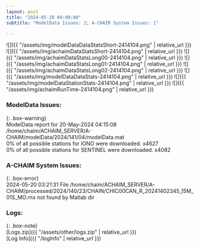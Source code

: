```yaml
---
layout: post
title: "2024-05-20 04:00:00"
subtitle: "ModelData Issues: 2; A-CHAIM System Issues: 1"

---
```


![]({{ "/assets/img/modelDataDataStatsShort-2414104.png" | relative_url }})
![]({{ "/assets/img/achaimDataStatsShort-2414104.png" | relative_url }})
![]({{ "/assets/img/achaimDataStatsLong00-2414104.png" | relative_url }})
![]({{ "/assets/img/achaimDataStatsLong01-2414104.png" | relative_url }})
![]({{ "/assets/img/achaimDataStatsLong02-2414104.png" | relative_url }})
![]({{ "/assets/img/modelDataDataStats-2414104.png" | relative_url }})
![]({{ "/assets/img/modelDataStationStats-2414104.png" | relative_url }})
![]({{ "/assets/img/achaimRunTime-2414104.png" | relative_url }})


### ModelData Issues:  
  
{: .box-warning}  
 ModelData report for 20-May-2024 04:15:08   
 /home/chaim/ACHAIM_SERVER/A-CHAIM/modelData/2024/141/04/modelData.mat   
 0% of all possible stations for IONO were downloaded. x4627   
 0% of all possible stations for SENTINEL were downloaded. x4082   
  
### A-CHAIM System Issues:  
  
{: .box-error}  
2024-05-20 03:21:31 File /home/chaim/ACHAIM_SERVER/A-CHAIM/processed/2024/140/23/CHAIN/CHIC00CAN_R_20241402345_15M_01S_MO.rnx not found by Matlab dir  

### Logs:  
  
{: .box-note}  
[Logs.zip]({{ "/assets/other/logs.zip" | relative_url }})  
[Log Info]({{ "/logInfo" | relative_url }})  
